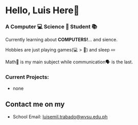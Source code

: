 # Hello, Luis Here:wave:

### A Computer :computer: Science :microscope: Student :books:

Currently learning about **COMPUTERS!**... and sience.

Hobbies are just playing games(:computer: > 📱) and sleep 💤 

Math💯 is my main subject while communication🗣️ is the last.

### Current Projects:
- none

## Contact me on my
- School Email: luisemil.trabado@wvsu.edu.ph
